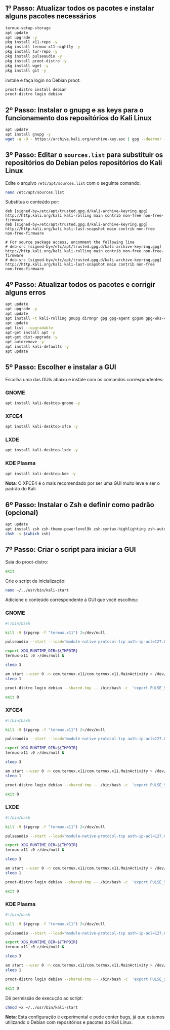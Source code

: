 
## 1º Passo: Atualizar todos os pacotes e instalar alguns pacotes necessários

```sh
termux-setup-storage
apt update
apt upgrade -y
pkg install x11-repo -y
pkg install termux-x11-nightly -y
pkg install tur-repo -y
pkg install pulseaudio -y
pkg install proot-distro -y
pkg install wget -y
pkg install git -y
```

instale e faça login no Debian proot:

```sh
proot-distro install debian
proot-distro login debian
```

## 2º Passo: Instalar o gnupg e as keys para o funcionamento dos repositórios do Kali Linux

```sh
apt update
apt install gnupg -y
wget -q -O - https://archive.kali.org/archive-key.asc | gpg --dearmor -o /etc/apt/trusted.gpg.d/kali-archive-keyring.gpg
```

## 3º Passo: Editar o `sources.list` para substituir os repositórios do Debian pelos repositórios do Kali Linux

Edite o arquivo `/etc/apt/sources.list` com o seguinte comando:
```sh
nano /etc/apt/sources.list
```

Substitua o conteúdo por:
```
deb [signed-by=/etc/apt/trusted.gpg.d/kali-archive-keyring.gpg] http://http.kali.org/kali kali-rolling main contrib non-free non-free-firmware
deb [signed-by=/etc/apt/trusted.gpg.d/kali-archive-keyring.gpg] http://http.kali.org/kali kali-last-snapshot main contrib non-free non-free-firmware

# For source package access, uncomment the following line
# deb-src [signed-by=/etc/apt/trusted.gpg.d/kali-archive-keyring.gpg] http://http.kali.org/kali kali-rolling main contrib non-free non-free-firmware
# deb-src [signed-by=/etc/apt/trusted.gpg.d/kali-archive-keyring.gpg] http://http.kali.org/kali kali-last-snapshot main contrib non-free non-free-firmware
```

## 4º Passo: Atualizar todos os pacotes e corrigir alguns erros

```sh
apt update
apt upgrade -y
apt update
apt install -t kali-rolling gnupg dirmngr gpg gpg-agent gpgsm gpg-wks-client -y
apt update
apt list --upgradable
apt-get install apt -y
apt-get dist-upgrade -y
apt autoremove -y
apt install kali-defaults -y
apt update
```

## 5º Passo: Escolher e instalar a GUI

Escolha uma das GUIs abaixo e instale com os comandos correspondentes:

### GNOME
```sh
apt install kali-desktop-gnome -y
```

### XFCE4
```sh
apt install kali-desktop-xfce -y
```

### LXDE
```sh
apt install kali-desktop-lxde -y
```

### KDE Plasma
```sh
apt install kali-desktop-kde -y
```

**Nota**: O XFCE4 é o mais recomendado por ser uma GUI muito leve e ser o padrão do Kali.

## 6º Passo: Instalar o Zsh e definir como padrão (opcional)

```sh
apt update
apt install zsh zsh-theme-powerlevel9k zsh-syntax-highlighting zsh-autosuggestions fonts-powerline -y
chsh -s $(which zsh)
```

## 7º Passo: Criar o script para iniciar a GUI

Saia do proot-distro:
```sh
exit
```

Crie o script de inicialização:
```sh
nano ~/../usr/bin/kali-start
```

Adicione o conteúdo correspondente à GUI que você escolheu:

### GNOME
```sh
#!/bin/bash

kill -9 $(pgrep -f "termux.x11") 2>/dev/null

pulseaudio --start --load="module-native-protocol-tcp auth-ip-acl=127.0.0.1 auth-anonymous=1" --exit-idle-time=-1

export XDG_RUNTIME_DIR=${TMPDIR}
termux-x11 :0 >/dev/null &

sleep 3

am start --user 0 -n com.termux.x11/com.termux.x11.MainActivity > /dev/null 2>&1
sleep 1

proot-distro login debian --shared-tmp -- /bin/bash -c  'export PULSE_SERVER=127.0.0.1 && export XDG_RUNTIME_DIR=${TMPDIR} && service dbus start && su - kali -c "env DISPLAY=:0 gnome-shell --x11"'

exit 0
```

### XFCE4
```sh
#!/bin/bash

kill -9 $(pgrep -f "termux.x11") 2>/dev/null

pulseaudio --start --load="module-native-protocol-tcp auth-ip-acl=127.0.0.1 auth-anonymous=1" --exit-idle-time=-1

export XDG_RUNTIME_DIR=${TMPDIR}
termux-x11 :0 >/dev/null &

sleep 3

am start --user 0 -n com.termux.x11/com.termux.x11.MainActivity > /dev/null 2>&1
sleep 1

proot-distro login debian --shared-tmp -- /bin/bash -c  'export PULSE_SERVER=127.0.0.1 && export XDG_RUNTIME_DIR=${TMPDIR} && service dbus start && su - kali -c "env DISPLAY=:0 startxfce4"'

exit 0
```

### LXDE
```sh
#!/bin/bash

kill -9 $(pgrep -f "termux.x11") 2>/dev/null

pulseaudio --start --load="module-native-protocol-tcp auth-ip-acl=127.0.0.1 auth-anonymous=1" --exit-idle-time=-1

export XDG_RUNTIME_DIR=${TMPDIR}
termux-x11 :0 >/dev/null &

sleep 3

am start --user 0 -n com.termux.x11/com.termux.x11.MainActivity > /dev/null 2>&1
sleep 1

proot-distro login debian --shared-tmp -- /bin/bash -c  'export PULSE_SERVER=127.0.0.1 && export XDG_RUNTIME_DIR=${TMPDIR} && service dbus start && su - kali -c "env DISPLAY=:0 startlxde"'

exit 0
```

### KDE Plasma
```sh
#!/bin/bash

kill -9 $(pgrep -f "termux.x11") 2>/dev/null

pulseaudio --start --load="module-native-protocol-tcp auth-ip-acl=127.0.0.1 auth-anonymous=1" --exit-idle-time=-1

export XDG_RUNTIME_DIR=${TMPDIR}
termux-x11 :0 >/dev/null &

sleep 3

am start --user 0 -n com.termux.x11/com.termux.x11.MainActivity > /dev/null 2>&1
sleep 1

proot-distro login debian --shared-tmp -- /bin/bash -c  'export PULSE_SERVER=127.0.0.1 && export XDG_RUNTIME_DIR=${TMPDIR} && service dbus start && su - kali -c "env DISPLAY=:0 startplasma-x11"'

exit 0
```

Dê permissão de execução ao script:
```sh
chmod +x ~/../usr/bin/kali-start
```

**Nota**: Esta configuração é experimental e pode conter bugs, já que estamos utilizando o Debian com repositórios e pacotes do Kali Linux.

